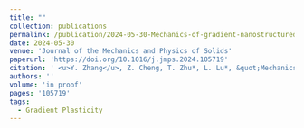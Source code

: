```yaml
---
title: ""
collection: publications
permalink: /publication/2024-05-30-Mechanics-of-gradient-nanostructured-metals
date: 2024-05-30
venue: 'Journal of the Mechanics and Physics of Solids'
paperurl: 'https://doi.org/10.1016/j.jmps.2024.105719'
citation: ' <u>Y. Zhang</u>, Z. Cheng, T. Zhu*, L. Lu*, &quot;Mechanics of gradient nanostructured metals.&quot; <b>Journal of the Mechanics and Physics of Solids</b>, in proof, 105719 (2024).'
authors: ''
volume: 'in proof'
pages: '105719'
tags:
  - Gradient Plasticity
---
```

